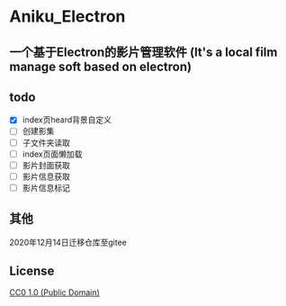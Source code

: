 # Aniku_Electron

## 一个基于Electron的影片管理软件 (It's a local film manage soft based on electron)

## todo

- [x] index页heard背景自定义
- [ ] 创建影集
- [ ] 子文件夹读取
- [ ] index页面懒加载
- [ ] 影片封面获取
- [ ] 影片信息获取
- [ ] 影片信息标记

## 其他

2020年12月14日迁移仓库至gitee

## License

[CC0 1.0 (Public Domain)](LICENSE.md)

